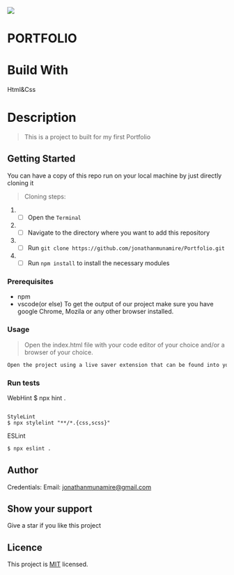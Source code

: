 ![](https://img.shields.io/badge/Microverse-blueviolet)
# PORTFOLIO

# Build With
Html&Css

# Description
> This is a project to built for my first Portfolio 

## Getting Started

You can have a copy of this repo run on your local machine by just directly cloning it

> Cloning steps:

1. - [ ] Open the `Terminal`
2. - [ ] Navigate to the directory where you want to add this repository
3. - [ ] Run `git clone https://github.com/jonathanmunamire/Portfolio.git`
4. - [ ] Run `npm install` to install the necessary modules

### Prerequisites

- npm
- vscode(or else)
To get the output of our project make sure you have google Chrome, Mozila or any other browser installed.

### Usage

> Open the index.html file with your code editor of your choice and/or a browser of your choice.
```bash
Open the project using a live saver extension that can be found into your code editor.
```

### Run tests

WebHint
$ npx hint .
```

StyleLint
$ npx stylelint "**/*.{css,scss}"
```

ESLint
```bash
$ npx eslint .
```

## Author
Credentials:
Email: jonathanmunamire@gmail.com
## Show your support
Give a star if you like this project
## Licence
This project is [MIT](MIT.md) licensed.

